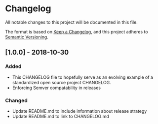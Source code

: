 # Changelog
All notable changes to this project will be documented in this file.

The format is based on [Keep a Changelog](https://keepachangelog.com/en/1.0.0/),
and this project adheres to [Semantic Versioning](https://semver.org/spec/v2.0.0.html).

## [1.0.0] - 2018-10-30

### Added
- This CHANGELOG file to hopefully serve as an evolving example of a
  standardized open source project CHANGELOG.
- Enforcing Semver compatability in releases

### Changed
- Update README.md to include information about release strategy
- Update README.md to link to CHANGELOG.md
